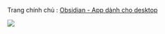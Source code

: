 Trang chính chủ : [Obsidian - App dành cho desktop](https://obsidian.md/)

![](https://obsidian.md/images/screenshot-1.0-hero-combo.png)